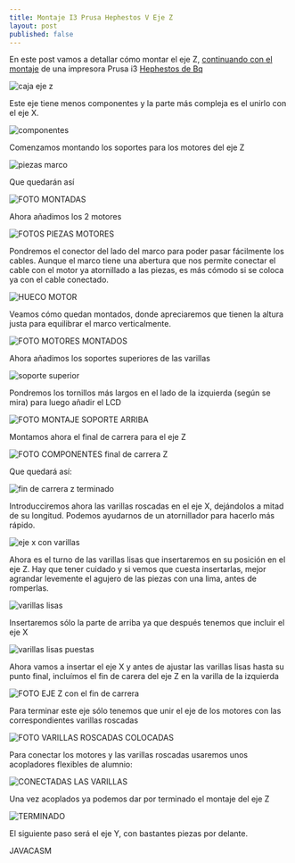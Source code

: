 ```yaml
---
title: Montaje I3 Prusa Hephestos V Eje Z
layout: post
published: false
---
```


En este post vamos a detallar cómo montar el eje Z, [continuando con el montaje](http://blog.elcacharreo.com/tag/hephestos/) de una impresora Prusa i3 [Hephestos de Bq](http://bq.com/es/prusa)

![caja eje z](https://lh5.googleusercontent.com/-87OZ2hyHGFE/VVWUlnPz9XI/AAAAAAAA6_w/sIXkZ0feY3Q/w1070-h803-no/IMG_20150515_001836.jpg)

Este eje tiene menos componentes y la parte más compleja es el unirlo con el eje X.

![componentes](https://lh5.googleusercontent.com/-FF8g4pjnIFk/VVWUli2o17I/AAAAAAAA6_w/OX_eUQllBPo/w1070-h803-no/IMG_20150515_001925.jpg)

Comenzamos montando los soportes para los motores del eje Z

![piezas marco](https://lh3.googleusercontent.com/-sbS9wZlwaeQ/VVWUlhNbNqI/AAAAAAAA6_w/qYMN-EaHWSA/w1070-h803-no/IMG_20150515_002358.jpg)

Que quedarán así

![FOTO MONTADAS](https://lh5.googleusercontent.com/-EkkiffHlgJc/VVWUlms6JbI/AAAAAAAA7Cw/VgGzu0e4gJc/w1070-h803-no/IMG_20150515_003128.jpg)

Ahora añadimos los 2 motores

![FOTOS PIEZAS MOTORES](https://lh3.googleusercontent.com/-UNczRulQ1NU/VVWUlmmCFwI/AAAAAAAA7C4/NkyEaqRUE2c/w1070-h803-no/IMG_20150515_003239.jpg)

Pondremos el conector del lado del marco para poder pasar fácilmente los cables. Aunque el marco tiene una abertura que nos permite conectar el cable con el motor ya atornillado a las piezas, es más cómodo si se coloca ya con el cable conectado.

![HUECO MOTOR](https://lh5.googleusercontent.com/-P_duFircDG0/VVWUlnWKf0I/AAAAAAAA6_w/Q1yvh020aCg/w1070-h803-no/IMG_20150515_003255.jpg)

Veamos cómo quedan montados, donde apreciaremos que tienen la altura justa para equilibrar el marco verticalmente.

![FOTO MOTORES MONTADOS](https://lh5.googleusercontent.com/-zy35jrjPBAw/VVWUlkhEvZI/AAAAAAAA6_w/ElEEeS5byhE/w1070-h803-no/IMG_20150515_003941.jpg)

Ahora añadimos los soportes superiores de las varillas 

![soporte superior](https://lh5.googleusercontent.com/-oT_ph8f5AlY/VVWUltG1jbI/AAAAAAAA6_w/IzIyZ5sWcxU/w1070-h803-no/IMG_20150515_004613.jpg)

Pondremos los tornillos más largos en el lado de la izquierda (según se mira) para luego añadir el LCD

![FOTO MONTAJE SOPORTE ARRIBA](https://lh3.googleusercontent.com/-EFI8Aj4mGq8/VVWUlq8HDPI/AAAAAAAA7DQ/McFxPkPWj2Y/w1070-h803-no/IMG_20150515_005225.jpg)

Montamos ahora el final de carrera para el eje Z

![FOTO COMPONENTES final de carrera Z](https://lh3.googleusercontent.com/--doYmaTn4i8/VVWUltegFaI/AAAAAAAA6_w/fcRh_tVz9QI/w1070-h803-no/IMG_20150515_005557.jpg)

Que quedará así:

![fin de carrera z terminado](https://lh5.googleusercontent.com/-OhVNac1CzMY/VVWUluGSEaI/AAAAAAAA6_w/PRgsvwAdffk/w1070-h803-no/IMG_20150515_005737.jpg)

Introducciremos ahora las varillas roscadas en el eje X, dejándolos a mitad de su longitud. Podemos ayudarnos de un atornillador para hacerlo más rápido.

![eje x con varillas](https://lh5.googleusercontent.com/-oMucbA9HIrM/VVWUlqLZw6I/AAAAAAAA6_w/WAXZcLQ1ozU/w602-h803-no/IMG_20150515_010038.jpg)

Ahora es el turno de las varillas lisas que insertaremos en su posición en el eje Z. Hay que tener cuidado y si vemos que cuesta insertarlas, mejor agrandar levemente el agujero de las piezas con una lima, antes de romperlas.

![varillas lisas](https://lh5.googleusercontent.com/-ksANxWYwf1I/VVWUlqtbTHI/AAAAAAAA6_w/o8W-HDoJXsQ/w1070-h803-no/IMG_20150515_010234.jpg)

Insertaremos sólo la parte de arriba ya que después tenemos que incluir el eje X

![varillas lisas puestas](https://lh3.googleusercontent.com/-v2YiugBLZqs/VVWUlrAkoWI/AAAAAAAA6_w/FWfnyaZg4ic/w1070-h803-no/IMG_20150515_011434.jpg)

Ahora vamos a insertar el eje X y antes de ajustar las varillas lisas hasta su punto final, incluímos el fin de carera del eje Z en la varilla de la izquierda

![FOTO EJE Z con el fin de carrera](https://lh3.googleusercontent.com/-1Jq6NM275fQ/VVWUlkNVa2I/AAAAAAAA6_w/ntclNOINdtg/w1070-h803-no/IMG_20150515_012658.jpg)

Para terminar este eje sólo tenemos que unir el eje de los motores con las correspondientes varillas roscadas

![FOTO VARILLAS ROSCADAS COLOCADAS](https://lh5.googleusercontent.com/-JXeLCctUZEg/VVWUls55GBI/AAAAAAAA6_w/3bj7j0wq9ic/w602-h803-no/IMG_20150515_013002.jpg)

Para conectar los motores y las varillas roscadas usaremos unos acopladores flexibles de alumnio:

![CONECTADAS LAS VARILLAS](https://lh3.googleusercontent.com/-2TSdbuPqs9A/VVWUli1vjXI/AAAAAAAA6_w/UBUckpqk81Y/w602-h803-no/IMG_20150515_013657.jpg)	

Una vez acoplados ya podemos dar por terminado el montaje del eje Z

![TERMINADO](https://lh3.googleusercontent.com/-Ra6Tnek58tI/VVWUlkglmGI/AAAAAAAA6_w/7oitLkVKh5U/w1070-h803-no/IMG_20150515_011822.jpg)

El siguiente paso será el eje Y, con bastantes piezas por delante.

JAVACASM